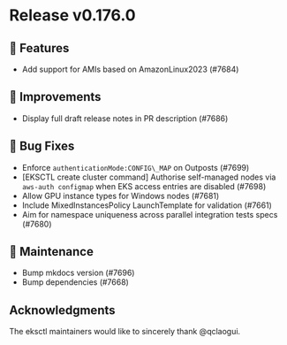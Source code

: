 # Release v0.176.0

## 🚀 Features

- Add support for AMIs based on AmazonLinux2023 (#7684)

## 🎯 Improvements

- Display full draft release notes in PR description (#7686)

## 🐛 Bug Fixes

- Enforce `authenticationMode:CONFIG\_MAP` on Outposts (#7699)
- [EKSCTL create cluster command] Authorise self-managed nodes via `aws-auth configmap` when EKS access entries are disabled (#7698)
- Allow GPU instance types for Windows nodes (#7681)
- Include MixedInstancesPolicy LaunchTemplate for validation (#7661)
- Aim for namespace uniqueness across parallel integration tests specs (#7680)

## 🧰 Maintenance

- Bump mkdocs version (#7696)
- Bump dependencies (#7668)

## Acknowledgments

The eksctl maintainers would like to sincerely thank @qclaogui.

